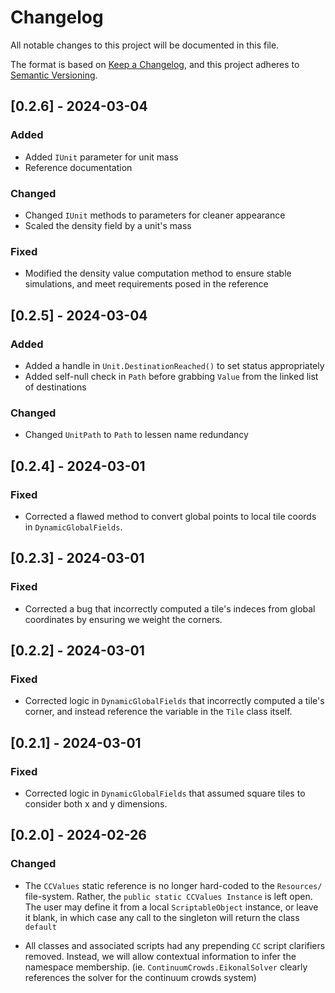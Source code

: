 # Changelog

All notable changes to this project will be documented in this file.

The format is based on [Keep a Changelog](https://keepachangelog.com/en/1.0.0/),
and this project adheres to [Semantic Versioning](https://semver.org/spec/v2.0.0.html).

## [0.2.6] - 2024-03-04

### Added

- Added `IUnit` parameter for unit mass
- Reference documentation

### Changed

- Changed `IUnit` methods to parameters for cleaner appearance
- Scaled the density field by a unit's mass

### Fixed

- Modified the density value computation method to ensure stable simulations, and meet requirements posed in the reference

## [0.2.5] - 2024-03-04

### Added

- Added a handle in `Unit.DestinationReached()` to set status appropriately
- Added self-null check in `Path` before grabbing `Value` from the linked list of destinations

### Changed

- Changed `UnitPath` to `Path` to lessen name redundancy

## [0.2.4] - 2024-03-01

### Fixed

- Corrected a flawed method to convert global points to local tile coords in `DynamicGlobalFields`.

## [0.2.3] - 2024-03-01

### Fixed

- Corrected a bug that incorrectly computed a tile's indeces from global coordinates by ensuring we weight the corners.

## [0.2.2] - 2024-03-01

### Fixed

- Corrected logic in `DynamicGlobalFields` that incorrectly computed a tile's corner, and instead reference the variable in the `Tile` class itself.

## [0.2.1] - 2024-03-01

### Fixed

- Corrected logic in `DynamicGlobalFields` that assumed square tiles to consider both x and y dimensions.

## [0.2.0] - 2024-02-26

### Changed

- The `CCValues` static reference is no longer hard-coded to the `Resources/` file-system. Rather, the `public static CCValues Instance` is left open. The user may define it from a local `ScriptableObject` instance, or leave it blank, in which case any call to the singleton will return the class `default`

- All classes and associated scripts had any prepending `CC` script clarifiers removed. Instead, we will allow contextual information to infer the namespace membership. (ie. `ContinuumCrowds.EikonalSolver` clearly references the solver for the continuum crowds system)